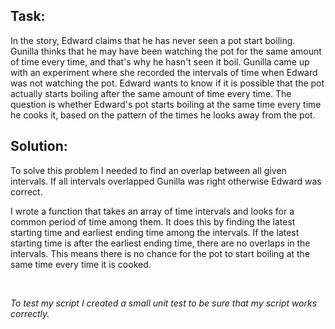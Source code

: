 ## Task:

In the story, Edward claims that he has never seen a pot start boiling. Gunilla thinks that he may have been watching the pot for the same amount of time every time, and that's why he hasn't seen it boil. Gunilla came up with an experiment where she recorded the intervals of time when Edward was not watching the pot. Edward wants to know if it is possible that the pot actually starts boiling after the same amount of time every time. The question is whether Edward's pot starts boiling at the same time every time he cooks it, based on the pattern of the times he looks away from the pot.


## Solution:

To solve this problem I needed to find an overlap between all given intervals. If all intervals overlapped Gunilla was right otherwise Edward was correct.

I wrote a function that takes an array of time intervals and looks for a common period of time among them. It does this by finding the latest starting time and earliest ending time among the intervals. If the latest starting time is after the earliest ending time, there are no overlaps in the intervals. This means there is no chance for the pot to start boiling at the same time every time it is cooked.

<br>

*To test my script I created a small unit test to be sure that my script works correctly.*